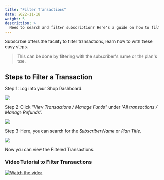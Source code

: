 ```yaml
---
title: "Filter Transactions"
date: 2022-11-18
weight: 5
description: >
  Need to search and filter subscription? Here's a guide on how to filter transactions.
---
```


Subscribie offers the facility to filter transactions, learn how to with these easy steps.

>This can be done by filtering with the subscriber's name or the plan's title.

## Steps to Filter a Transaction

Step 1: Log into your Shop Dashboard.

![](https://subscribie.co.uk/blog/content/images/size/w1000/2022/11/image-64.png)

Step 2: Click *"View Transactions / Manage Funds"* under *"All transactions / Manage Refunds".*

![](https://subscribie.co.uk/blog/content/images/size/w1000/2022/11/image-121.png)

Step 3: Here, you can search for the *Subscriber Name* or *Plan Title.*

![](https://subscribie.co.uk/blog/content/images/size/w1000/2022/11/image-122.png)

Now you can view the Filtered Transactions.

### Video Tutorial to Filter Transactions

[![Watch the video](https://github.com/Subscribie/subscribie/assets/30567984/935cfe90-2a89-4225-8194-b8e3a3f7007f)](https://youtu.be/c3j2DAoxWDU)